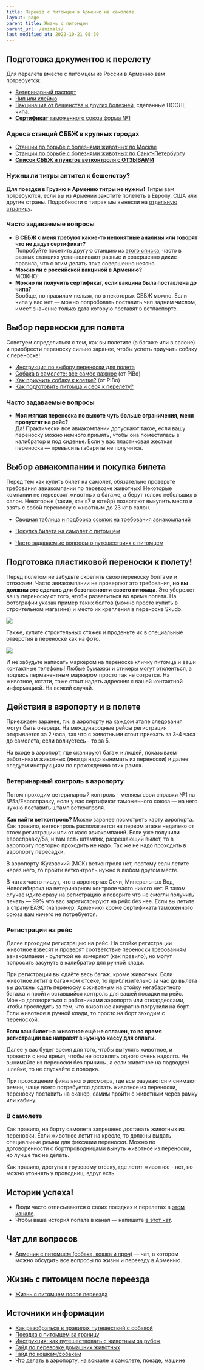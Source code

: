 ```yaml
---
title: Переезд с питомцем в Армению на самолете
layout: page
parent_title: Жизнь с питомцем
parent_url: /animals/
last_modified_at: 2022-10-21 08:30
---
```


## Подготовка документов к перелету

Для перелета вместе с питомцем из России в Армению вам потребуется:

- [Ветеринарный паспорт](/animals/documents.md#vetpassport)
- [Чип или клеймо](/animals/documents.md#chip)
- [Вакцинация от бешенства и других болезней](/animals/documents.md#vaccines), сделанные ПОСЛЕ чипа.
- [**Сертификат** таможенного союза форма №1](/animals/documents.md#certificates)

### Адреса станций СББЖ в крупных городах

- [Станции по борьбе с болезнями животных по Москве](http://mosobvet.ru/departament/)
- [Станции по борьбе с болезнями животных по Санкт-Петербургу](http://www.spbvet.ru/structure/stationall/)
- **[Список СББЖ и пунктов ветконтроля с ОТЗЫВАМИ](https://docs.google.com/spreadsheets/d/1wRx7hnck4QOV97gTzuVUp_jLBAr-gwIAeJJ5II8aQjc/edit#gid=0)**

### Нужны ли титры антител к бешенству?

**Для поездки в Грузию и Армению титры не нужны!** Титры вам потребуются, если вы из Армении захотите полететь в Европу,
США или другие страны. Подробности о титрах мы вынесли на [отдельную страницу](/animals/rabies-titers.md).

### Часто задаваемые вопросы

- **В СББЖ с меня требуют какие-то непонятные анализы или говорят что не дадут сертификат?**<br>
  Попробуйте посетить другую станцию из [этого списка](https://docs.google.com/spreadsheets/d/1wRx7hnck4QOV97gTzuVUp_jLBAr-gwIAeJJ5II8aQjc/edit#gid=0),
  часто в разных станциях устанавливают разные и совершенно дикие правила, что с этим делать пока совершенно неясно.
- **Можно ли с российской вакциной в Армению?**<br>
  МОЖНО!
- **Можно ли получить сертификат, если вакцина была поставлена до чипа?**<br>
  Вообще, по правилам нельзя, но в некоторых СББЖ можно. Если чипа у вас нет — можно попробовать поставить чип задним числом,
  имеет значение только дата которую поставят в ветпаспорте.

## Выбор переноски для полета

Советуем определиться с тем, как вы полетите (в багаже или в салоне) и приобрести переноску сильно заранее,
чтобы успеть приучить собаку к переноске!

- [Инструкция по выбору переноски для полета](/animals/cage.md)
- [Собака в самолете: все самое важное](https://www.instagram.com/p/CR8E8izK7zt/) (от PiBo)
- [Как приучить собаку к клетке?](https://www.instagram.com/p/CNrSXvJnFem/) (от PiBo)
- [Как подготовить питомца и себя к перелёту?](/animals/flight-preparation)

### Часто задаваемые вопросы

- **Моя мягкая переноска по высоте чуть больше ограничения, меня пропустят на рейс?**<br>
  Да! Практически все авиакомпании допускают такое, если вашу переноску можно немного примять, чтобы она поместилась
  в калибратор и под сиденье. Если у вас пластиковая жесткая переноска — превысить габариты не получится.

## Выбор авиакомпании и покупка билета

Перед тем как купить билет на самолет, обязательно проверьте требования авиакомпании по перевозке животных!
Некоторые компании не перевозят животных в багаже, а берут только небольших в салон. Некоторые (такие, как s7 и ютейр)
позволяют выкупить место и взять с собой переноску с животным до 23 кг в салон.

- [Сводная таблица и подборка ссылок на требования авиакомпаний](/animals/flight-companies.md)
- [Покупка билета на самолет с питомцем](/animals/flight-tickets.md)

- [Часто задаваемые вопросы о путешествиях с питомцем](https://app.simplenote.com/p/xsbNWS)

## Подготовка пластиковой переноски к полету!

Перед полетом не забудьте скрепить свою переноску болтами и стяжками. Часто авиакомпании не проверяют это требования,
**но вы должны это сделать для безопасности своего питомца**. Это убережет вашу переноску от того, чтобы развалиться во
время полета. На фотографии указан пример таких болтов (можно просто купить в строительном магазине) и место их крепления
в переноске Skudo.

![](/files/skudo-bolts.jpg)

Также, купите строительных стяжек и проденьте их в специальные отверстия в переноске как на фото.

![](/files/skudo-tie.jpg)

И не забудьте написать маркером на переноске кличку питомца и ваши контактные телефоны! Любые бумажки и стикеры могут
отклеиться, а подпись перманентным маркером просто так не сотрется. На животное, кстати, тоже стоит надеть адресник
с вашей контактной информацией. На всякий случай.

## Действия в аэропорту и в полете

Приезжаем заранее, т.к. в аэропорту на каждом этапе следования могут быть очереди. На международные рейсы
регистрация открывается за 2 часа, так что с животными стоит приехать за 3-4 часа до самолета, если волнуетесь - то за 5.

На входе в аэропорт, где сканируют багаж и людей, показываем работникам животных (иногда надо вынимать из переноски)
и далее следуем инструкциям по прохождению этих рамок.

### Ветеринарный контроль в аэропорту

Потом проходим ветеринарный контроль - меняем свои справки №1 на №5а/Евросправку, если у вас сертификат таможенного
союза — на него нужно поставить штамп ветконтроля.

**Как найти ветконтроль?** Можно заранее посмотреть карту аэропорта. Как правило, ветконтроль располагается на первом
этаже недалеко от стоек регистрации или от касс авиакомпаний. Если уже получили евросправку/5а, и там есть штампик,
разрешающий вылет, то в аэропорту повторно проходить не надо. Так же не надо проходить в аэропорту пересадки.

В аэропорту Жуковский (МСК) ветконтроля нет, поэтому если летите через него, то пройти ветконтроль нужно в любом другом месте.

В чатах часто пишут, что в аэропортах Сочи, Минеральных Вод, Новосибирска на ветеринарном контроле часто никого нет. В
таком случае идите сразу на регистрацию и говорите что не смогли получить печать — 99% что вас зарегистрируют на рейс
без нее. Если вы летите в страну ЕАЭС (например, Армению) кроме сертификата таможенного союза вам ничего не потребуется.

### Регистрация на рейс

Далее проходим регистрацию на рейс. На стойке регистрации животное взвесят и проверят соответствие переноски
требованиям авиакомпании - рулеткой не измеряют (как правило), но могут попросить засунуть в калибратор для
ручной клади.

При регистрации вы сдаёте весь багаж, кроме животных. Если животное летит в багажном отсеке,
то приблизительно за час до вылета вы должны сдать переноску с животным на стойку негабаритного багажа и
пройти оставшийся контроль для вашей посадки на рейс. Можно договориться с работниками аэропорта или стюардессами,
чтобы проследить за тем, что животное аккуратно погрузили на борт. Если животное в ручной клади, то просто на
борт заходим с переноской.

**Если ваш билет на животное ещё не оплачен, то во время регистрации вас направят в нужную кассу для оплаты.**

Далее у вас будет время для того, чтобы выгулять животное, и провести с ним время, чтобы не оставлять одного очень
надолго. Не вынимайте из переноски без причины, а если животное на подводке/шлейке, то не спускайте с поводка.

При прохождении финального досмотра, где все разуваются и снимают ремни, чаще всего потребуется достать животное
из переноски, переноску поставить на сканер, самим пройти с животным через рамку или кабину.

### В самолете

Как правило, на борту самолета запрещено доставать животных из переноски. Если животное летит на кресле,
то должны выдать специальные ремни для фиксации переноски. Можно по договоренности с бортпроводницами вынуть
животное из переноски, но лучше так не делать.

Как правило, доступа к грузовому отсеку, где летит животное - нет, но можно уточнять у проводниц, вдруг есть.

## Истории успеха!

- Люди часто отписываются о своих поездках и перелетах в [этом канале](https://t.me/rabbitsleavingrussia).
- Чтобы ваша история попала в канал — напишите [в этот чат](https://t.me/+Cm_ikyupPDQ4ZDdi).

## Чат для вопросов

- [Армения с питомцем (собака, кошка и проч)](https://t.me/armenia_pets) — чат, в котором можно обсудить все вопросы
  по жизни и переезду в Армению.

## Жизнь с питомцем после переезда

- [Жизнь с питомцем после переезда](/animals/)

## Источники информации

- [Как разобраться в правилах путешествий с собакой](https://bavarian-hound.com/trips/documents.html)
- [Поездка с питомцем за границу](https://lapka-app.notion.site/96d6675eb113425e959fc7a08e8ce56d)
- [Инструкция: как путешествовать с животным за рубеж](https://fsvps.gov.ru/ru/ehksport-import/dlya-vladelcev-zhivotnyh/instrukciya)
- [Гайд по перевозке домашних животных](https://app.simplenote.com/p/8m020X)
- [Гайд по кошкам/собакам](https://docs.google.com/document/d/11rGMd9-e0LQL-VJyiDuVLjdosSIQl1QlHDPxwIX6O6o/edit#heading=h.9ht2i1bssg39)
- [Что делать в аэропорту, на вокзале и самолете, поезде, машине](https://app.simplenote.com/p/YvhJgj)
